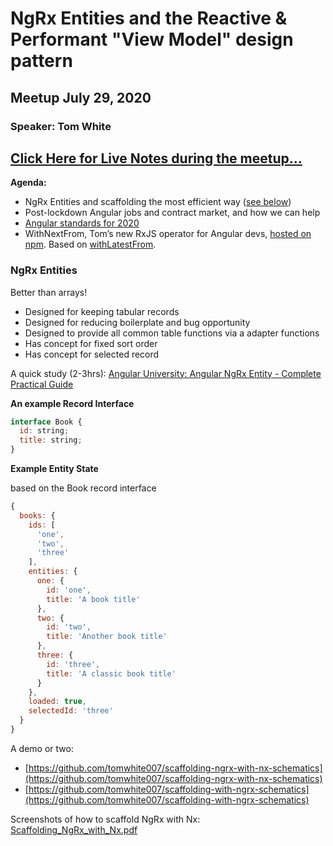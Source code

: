 # NgRx Entities and the Reactive & Performant "View Model" design pattern

## Meetup July 29, 2020

### Speaker: Tom White

## [Click Here for Live Notes during the meetup...](https://docs.google.com/document/d/1-U5ctRAamzOkw3JOQ86eOmHo0KPY7KWzXBBQAMxVadY/edit?usp=sharing)

**Agenda:**

- NgRx Entities and scaffolding the most efficient way ([see below](#ngrx-entities))
- Post-lockdown Angular jobs and contract market, and how we can help
- [Angular standards for 2020](https://medium.com/p/angular-standards-for-2020-d31f401fb90d?source=email-9ee788b6810c--writer.postDistributed&sk=6edc2777791efd12f09d3d67f0a447dd)
- WithNextFrom, Tom’s new RxJS operator for Angular devs, [hosted on npm](https://www.npmjs.com/package/@gyrus/ngx-with-next-from). Based on [withLatestFrom](https://rxjs-dev.firebaseapp.com/api/operators/withLatestFrom).

### NgRx Entities

Better than arrays!

- Designed for keeping tabular records
- Designed for reducing boilerplate and bug opportunity
- Designed to provide all common table functions via a adapter functions
- Has concept for fixed sort order
- Has concept for selected record

A quick study (2-3hrs):
[Angular University: Angular NgRx Entity - Complete Practical Guide](blog.angular-university.io/ngrx-entity)

**An example Record Interface**

```javascript
interface Book {
  id: string;
  title: string;
}
```

**Example Entity State**

based on the Book record interface

```javascript
{
  books: {
    ids: [
      'one',
      'two',
      'three'
    ],
    entities: {
      one: {
        id: 'one',
        title: 'A book title'
      },
      two: {
        id: 'two',
        title: 'Another book title'
      },
      three: {
        id: 'three',
        title: 'A classic book title'
      }
    },
    loaded: true,
    selectedId: 'three'
  }
}
```

A demo or two:

- [https://github.com/tomwhite007/scaffolding-ngrx-with-nx-schematics](https://github.com/tomwhite007/scaffolding-ngrx-with-nx-schematics)
- [https://github.com/tomwhite007/scaffolding-with-ngrx-schematics](https://github.com/tomwhite007/scaffolding-with-ngrx-schematics)

Screenshots of how to scaffold NgRx with Nx: [Scaffolding_NgRx_with_Nx.pdf](/assets/content/Scaffolding_NgRx_with_Nx.pdf)
